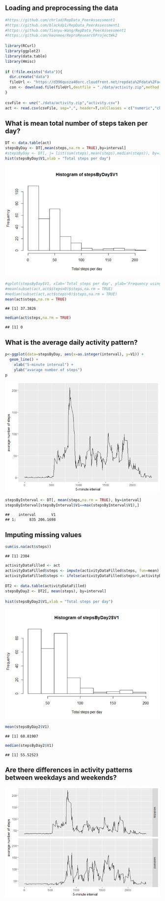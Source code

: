 Loading and preprocessing the data
----------------------------------

``` r
#https://github.com/chrlad/RepData_PeerAssessment1
#https://github.com/blackdp1/RepData_PeerAssessment1
#https://github.com/Tianyu-Wang/RepData_PeerAssessment1
#https://github.com/keunmee/ReproResearchProjectWk2

library(RCurl)
library(ggplot2)
library(data.table)
library(Hmisc)

if (!file.exists("data")){
  dir.create("data")
  fileUrl <- "https://d396qusza40orc.cloudfront.net/repdata%2Fdata%2Factivity.zip"
  con <- download.file(fileUrl,destfile = "./data/activity.zip",method = "libcurl")
}

csvFile <- unz("./data/activity.zip","activity.csv")
act <- read.csv(csvFile, sep=",", header=T,colClasses = c("numeric","character","character"),stringsAsFactors = TRUE)
```

What is mean total number of steps taken per day?
-------------------------------------------------

``` r
DT <- data.table(act)
stepsByDay <- DT[,mean(steps,na.rm = TRUE),by=interval]
#stepsByDay <- DT[, j= list(sum(steps),mean(steps),median(steps)), by=interval]
hist(stepsByDay$V1,xlab = "Total steps per day")
```

![](figure/mean-1.png)

``` r
#qplot(stepsByDay$V1, xlab='Total steps per day', ylab='Frequency using binwith 500', binwidth=500)
#mean(subset(act,act$steps>0)$steps,na.rm = TRUE)
#median(subset(act,act$steps>0)$steps,na.rm = TRUE)
mean(act$steps,na.rm = TRUE)
```

    ## [1] 37.3826

``` r
median(act$steps,na.rm = TRUE)
```

    ## [1] 0

What is the average daily activity pattern?
-------------------------------------------

``` r
p<-ggplot(data=stepsByDay, aes(x=as.integer(interval), y=V1)) +
  geom_line() +
    xlab("5-minute interval") + 
    ylab("avarage number of steps")
p
```

![](figure/mean%20and%20media-1.png)

``` r
stepsByInterval <- DT[, mean(steps,na.rm = TRUE), by=interval]
stepsByInterval[stepsByInterval$V1==max(stepsByInterval$V1),]
```

    ##    interval       V1
    ## 1:      835 206.1698

Imputing missing values
-----------------------

``` r
sum(is.na(act$steps))
```

    ## [1] 2304

``` r
activityDataFilled <- act
activityDataFilled$steps <- impute(activityDataFilled$steps, fun=mean)
activityDataFilled$steps <- ifelse(activityDataFilled$steps>0,activityDataFilled$steps,mean(activityDataFilled$steps,na.rm = TRUE))

DT2 <- data.table(activityDataFilled)
stepsByDay2 <- DT2[, mean(steps), by=interval]

hist(stepsByDay2$V1,xlab = "Total steps per day")
```

![](figure/missingData-1.png)

``` r
mean(stepsByDay2$V1)
```

    ## [1] 60.81907

``` r
median(stepsByDay2$V1)
```

    ## [1] 55.52523

Are there differences in activity patterns between weekdays and weekends?
-------------------------------------------------------------------------

![](figure/weekends-1.png)
